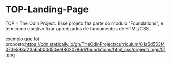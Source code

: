 # TOP-Landing-Page
TOP = The Odin Project. Esse projeto faz parte do modulo "Foundations", e tem como obejtivo fixar apredizados de  fundamentos de HTML/CSS.


exemplo que foi proposto:https://cdn.statically.io/gh/TheOdinProject/curriculum/81a5d553f4073e593d23a6ab00d50eef8620796d/foundations/html_css/project/imgs/01.png